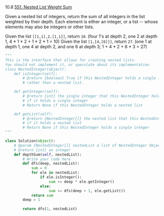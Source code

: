 10.8 [551. Nested List Weight Sum](https://www.lintcode.com/problem/nested-list-weight-sum/description?_from=ladder&&fromId=23)

Given a nested list of integers, return the sum of all integers in the list weighted by their depth. Each element is either an integer, or a list -- whose elements may also be integers or other lists.

Given the list `[[1,1],2,[1,1]]`, return `10`. (four 1's at depth 2, one 2 at depth 1, 4 * 1 * 2 + 1 * 2 * 1 = 10)
Given the list `[1,[4,[6]]]`, return `27`. (one 1 at depth 1, one 4 at depth 2, and one 6 at depth 3; 1 + 4 * 2 + 6 * 3 = 27)

```python
"""
This is the interface that allows for creating nested lists.
You should not implement it, or speculate about its implementation
class NestedInteger(object):
    def isInteger(self):
        # @return {boolean} True if this NestedInteger holds a single integer,
        # rather than a nested list.

    def getInteger(self):
        # @return {int} the single integer that this NestedInteger holds,
        # if it holds a single integer
        # Return None if this NestedInteger holds a nested list

    def getList(self):
        # @return {NestedInteger[]} the nested list that this NestedInteger holds,
        # if it holds a nested list
        # Return None if this NestedInteger holds a single integer
"""

class Solution(object):
    # @param {NestedInteger[]} nestedList a list of NestedInteger Object
    # @return {int} an integer
    def depthSum(self, nestedList):
        # Write your code here
        def dfs(deep, nestedList):
            sum = 0
            for ele in nestedList:
                if ele.isInteger():
                    sum += deep * ele.getInteger()
                else:
                    sum += dfs(deep + 1, ele.getList())
            return sum
        deep = 1
        
        return dfs(1, nestedList)

```

